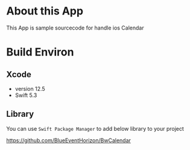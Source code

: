 # About this App

This App is sample sourcecode for handle ios Calendar

# Build Environ

## Xcode
- version 12.5
- Swift 5.3

## Library

You can use `Swift Package Manager` to add below library to your project

https://github.com/BlueEventHorizon/BwCalendar


